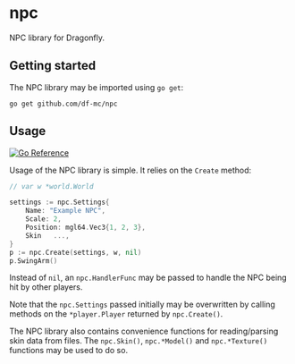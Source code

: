 # npc
NPC library for Dragonfly.

## Getting started
The NPC library may be imported using `go get`:
```
go get github.com/df-mc/npc
```

## Usage
[![Go Reference](https://pkg.go.dev/badge/github.com/df-mc/npc.svg)](https://pkg.go.dev/github.com/df-mc/npc)

Usage of the NPC library is simple. It relies on the `Create` method:

```go
// var w *world.World

settings := npc.Settings{
    Name: "Example NPC",
    Scale: 2,
    Position: mgl64.Vec3{1, 2, 3},
    Skin   ...,
}
p := npc.Create(settings, w, nil)
p.SwingArm()
```
Instead of `nil`, an `npc.HandlerFunc` may be passed to handle the NPC being hit by other
players.

Note that the `npc.Settings` passed initially may be overwritten by calling methods on
the `*player.Player` returned by `npc.Create()`.

The NPC library also contains convenience functions for reading/parsing skin data from files.
The `npc.Skin()`, `npc.*Model()` and `npc.*Texture()` functions may be used to do so.